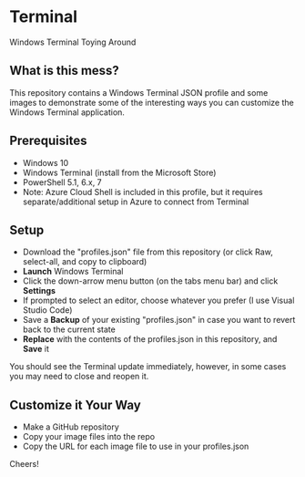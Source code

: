 # Terminal

Windows Terminal Toying Around

## What is this mess?

This repository contains a Windows Terminal JSON profile and some images to demonstrate some of the interesting ways you can customize the Windows Terminal application.

## Prerequisites

* Windows 10
* Windows Terminal (install from the Microsoft Store)
* PowerShell 5.1, 6.x, 7
* Note: Azure Cloud Shell is included in this profile, but it requires separate/additional setup in Azure to connect from Terminal

## Setup

* Download the "profiles.json" file from this repository (or click Raw, select-all, and copy to clipboard)
* **Launch** Windows Terminal
* Click the down-arrow menu button (on the tabs menu bar) and click **Settings**
* If prompted to select an editor, choose whatever you prefer (I use Visual Studio Code)
* Save a **Backup** of your existing "profiles.json" in case you want to revert back to the current state
* **Replace** with the contents of the profiles.json in this repository, and **Save** it

You should see the Terminal update immediately, however, in some cases you may need to close and reopen it.

## Customize it Your Way

* Make a GitHub repository
* Copy your image files into the repo
* Copy the URL for each image file to use in your profiles.json 

Cheers!
